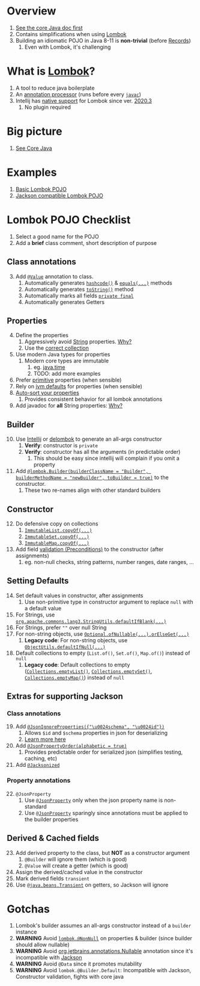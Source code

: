 # Overview
1. [See the core Java doc first](./pojos.core.java8-11.md)
1. Contains simplifications when using [Lombok](https://projectlombok.org/)
1. Building an idiomatic POJO in Java 8-11 is **non-trivial** (before [Records](https://docs.oracle.com/en/java/javase/14/language/records.html))
    1. Even with Lombok, it's challenging

# What is [Lombok](https://projectlombok.org/)?
1. A tool to reduce java boilerplate
1. An [annotation processor](https://docs.oracle.com/javase/8/docs/api/javax/annotation/processing/Processor.html) (runs before every [`javac`](https://docs.oracle.com/en/java/javase/11/tools/javac.html))
1. Intellij has [native support](https://projectlombok.org/setup/intellij) for Lombok since ver. [2020.3](https://www.jetbrains.com/idea/whatsnew/2020-3/)
    1. No plugin required


# Big picture
1. [See Core Java](./pojos.core.java8-11.md#big-picture)


# Examples
1. [Basic Lombok POJO](./pojo.example-3.md)
1. [Jackson compatible Lombok POJO](./pojo.example-4.md)


# Lombok POJO Checklist
1. Select a good name for the POJO
1. Add a **brief** class comment, short description of purpose

## Class annotations
3. Add [`@Value`](https://projectlombok.org/features/Value) annotation to class.
    1. Automatically generates [`hashcode()`](https://docs.oracle.com/en/java/javase/11/docs/api/java.base/java/lang/Object.html#hashCode()) & [`equals(...)`](https://docs.oracle.com/en/java/javase/11/docs/api/java.base/java/lang/Object.html#equals(java.lang.Object)) methods
    1. Automatically generates [`toString()`](https://docs.oracle.com/javase/8/docs/api/java/lang/Object.html#toString--) method
    1. Automatically marks all fields [`private final`](https://docs.oracle.com/javase/tutorial/essential/concurrency/imstrat.html)
    1. Automatically generates Getters

## Properties
4. Define the properties
    1. Aggressively avoid [String](https://docs.oracle.com/en/java/javase/11/docs/api/java.base/java/lang/String.html) properties.  [Why?](./strings.avoid.md)
    1. Use the [correct collection](./collections.selecting.md)
1. Use modern Java types for properties
    1. Modern core types are immutable
        1. eg. [java.time](https://docs.oracle.com/javase/8/docs/api/java/time/package-summary.html)
        1. TODO: add more examples
1. Prefer [primitive](https://docs.oracle.com/javase/tutorial/java/nutsandbolts/datatypes.html) properties (when sensible)
1. Rely on [jvm defaults](https://docs.oracle.com/javase/tutorial/java/nutsandbolts/datatypes.html) for properties (when sensible)
1. [Auto-sort your properties](https://www.jetbrains.com/help/idea/rearrange-code.html#create-matching-rules)
    1. Provides consistent behavior for all lombok annotations
1. Add javadoc for **all** String properties: [Why?](./strings.avoid.md)

## Builder
10. Use [Intellij](https://www.jetbrains.com/help/idea/generating-code.html#generate-constructors) or [delombok](https://projectlombok.org/features/delombok) to generate an all-args constructor
    1. **Verify**: constructor is `private`
    1. **Verify**: constructor has all the arguments (in predictable order)
        1. This should be easy since intellij will complain if you omit a property
1. Add [`@lombok.Builder(builderClassName = "Builder", builderMethodName = "newBuilder", toBuilder = true)`](https://projectlombok.org/features/Builder) to the constructor.
    1. These two re-names align with other standard builders

## Constructor
12. Do defensive copy on collections
    1. [`ImmutableList.copyOf(...)`](https://guava.dev/releases/31.0-jre/api/docs/com/google/common/collect/ImmutableList.html#copyOf(java.lang.Iterable))
    1. [`ImmutableSet.copyOf(...)`](https://guava.dev/releases/31.0.1-jre/api/docs/com/google/common/collect/ImmutableSet.html#copyOf(java.util.Collection))
    1. [`ImmutableMap.copyOf(...)`](https://guava.dev/releases/31.0-jre/api/docs/com/google/common/collect/ImmutableMap.html#copyOf(java.util.Map))
1. Add field [validation (Preconditions)](./preconditions.md) to the constructor (after assignments)
    1. eg. non-null checks, string patterns, number ranges, date ranges, ...

## Setting Defaults
14. Set default values in constructor, after assignments
    1. Use non-primitive type in constructor argument to replace `null` with a default value
1. For Strings, use [`org.apache.commons.lang3.StringUtils.defaultIfBlank(...)`](https://commons.apache.org/proper/commons-lang/apidocs/org/apache/commons/lang3/StringUtils.html)
1. For Strings, prefer `""` over null String
1. For non-string objects, use [`Optional.ofNullable(...).orElseGet(...)`](https://docs.oracle.com/javase/8/docs/api/java/util/Optional.html)
    1. **Legacy code**: For non-string objects, use [`ObjectUtils.defaultIfNull(...)`](https://commons.apache.org/proper/commons-lang/apidocs/org/apache/commons/lang3/ObjectUtils.html)
1. Default collections to empty (`List.of()`, `Set.of()`, `Map.of()`) instead of `null`
    1. **Legacy code**: Default collections to empty ([`Collections.emptyList()`](https://docs.oracle.com/javase/8/docs/api/java/util/Collections.html#emptyList--), [`Collections.emptySet()`](https://docs.oracle.com/javase/8/docs/api/java/util/Collections.html#emptySet--), [`Collections.emptyMap()`](https://docs.oracle.com/javase/8/docs/api/java/util/Collections.html#emptyMap--)) instead of `null`

## Extras for supporting Jackson
### Class annotations
19. Add [`@JsonIgnoreProperties({"\u0024schema", "\u0024id"})`](https://www.javadoc.io/doc/com.fasterxml.jackson.core/jackson-annotations/latest/com/fasterxml/jackson/annotation/JsonIgnoreProperties.html)
    1. Allows `$id` and `$schema` properties in json for deserializing
    1. [Learn more here](https://json-schema.org/)
1. Add [`@JsonPropertyOrder(alphabetic = true)`](https://www.javadoc.io/doc/com.fasterxml.jackson.core/jackson-annotations/2.13.0/com/fasterxml/jackson/annotation/JsonPropertyOrder.html)
    1. Provides predictable order for serialized json (simplifies testing, caching, etc)
1. Add [`@Jacksonized`](https://projectlombok.org/features/experimental/Jacksonized)

### Property annotations
22. `@JsonProperty`
    1. Use [`@JsonProperty`](https://javadoc.io/doc/com.fasterxml.jackson.core/jackson-annotations/latest/com/fasterxml/jackson/annotation/JsonProperty.html) only when the json property name is non-standard
    1. Use [`@JsonProperty`](https://javadoc.io/doc/com.fasterxml.jackson.core/jackson-annotations/latest/com/fasterxml/jackson/annotation/JsonProperty.html) sparingly since annotations must be applied to the builder properties


## Derived & Cached fields
23. Add derived property to the class, but **NOT** as a constructor argument
    1. `@Builder` will ignore them (which is good)
    1. `@Value` will create a getter (which is good)
1. Assign the derived/cached value in the constructor
1. Mark derived fields `transient`
1. Use [`@java.beans.Transient`](https://docs.oracle.com/javase/8/docs/api/java/beans/Transient.html) on getters, so Jackson will ignore


# Gotchas
1. Lombok's builder assumes an all-args constructor instead of a `builder` instance
1. **WARNING** Avoid [`lombok.@NonNull`](https://projectlombok.org/features/NonNull) on properties & builder (since builder should allow nullable)
1. **WARNING** Avoid [org.jetbrains.annotations.Nullable](https://www.jetbrains.com/help/idea/nullable-and-notnull-annotations.html) annotation since it's incompatible with [Jackson](https://github.com/FasterXML/jackson)
1. **WARNING** Avoid `@Data` since it promotes mutability
1. **WARNING** Avoid `lombok.@Builder.Default`: Incompatible with Jackson, Constructor validation, fights with core java

